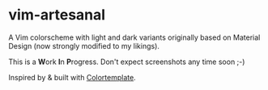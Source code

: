 # vim-artesanal
A Vim colorscheme with light and dark variants originally based on Material Design (now strongly modified to my likings).

This is a **W**ork **I**n **P**rogress. Don't expect screenshots any time soon ;-)

Inspired by & built with [Colortemplate](https://github.com/lifepillar/vim-colortemplate).

